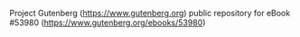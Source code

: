Project Gutenberg (https://www.gutenberg.org) public repository for
eBook #53980 (https://www.gutenberg.org/ebooks/53980)
